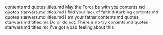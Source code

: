 contents.md quotes titles.md May the Force be with you
contents.md quotes starwars.md titles.md I find your lack of faith disturbing
contents.md quotes starwars.md titles.md I am your father
contents.md quotes starwars.md titles.md Do or do not. There is no try
contents.md quotes starwars.md titles.md I've got a bad feeling about this
